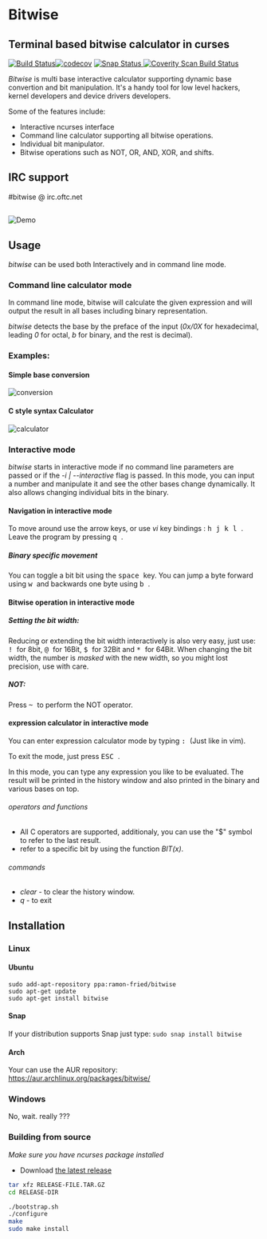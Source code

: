 # Bitwise
## Terminal based bitwise calculator in curses
[![Build Status](https://travis-ci.org/mellowcandle/bitwise.svg?branch=master)](https://travis-ci.org/mellowcandle/bitwise)[![codecov](https://codecov.io/gh/mellowcandle/bitwise/branch/master/graph/badge.svg)](https://codecov.io/gh/mellowcandle/bitwise)
[![Snap Status](https://build.snapcraft.io/badge/mellowcandle/bitwise.svg)](https://build.snapcraft.io/user/mellowcandle/bitwise)<a href="https://scan.coverity.com/projects/mellowcandle-bitwise">
  <img alt="Coverity Scan Build Status"
       src="https://img.shields.io/coverity/scan/18170.svg"/>
</a>

_Bitwise_ is multi base interactive calculator supporting dynamic base convertion and bit manipulation.
It's a handy tool for low level hackers, kernel developers and device drivers developers.

Some of the features include:
* Interactive ncurses interface
* Command line calculator supporting all bitwise operations.
* Individual bit manipulator.
* Bitwise operations such as NOT, OR, AND, XOR, and shifts.

## IRC support
#bitwise @ irc.oftc.net

##

![Demo](https://github.com/mellowcandle/bitwise/raw/master/resources/bitwise.gif "Bitwise demo2")

## Usage
_bitwise_ can be used both Interactively and in command line mode.

### Command line calculator mode
In command line mode, bitwise will calculate the given expression and will output the result in all bases including binary representation.

_bitwise_ detects the base by the preface of the input (_0x/0X_ for hexadecimal, leading _0_ for octal, _b_ for binary, and the rest is decimal).

### Examples:


#### Simple base conversion

![conversion](https://github.com/mellowcandle/bitwise/raw/master/resources/cmdline.png "Bitwise conversion")


#### C style syntax Calculator

![calculator](https://github.com/mellowcandle/bitwise/raw/master/resources/conversion.png "Bitwise calculator")

### Interactive mode
_bitwise_ starts in interactive mode if no command line parameters are passed or if the _-i | --interactive_ flag is passed.
In this mode, you can input a number and manipulate it and see the other bases change dynamically.
It also allows changing individual bits in the binary.

#### Navigation in interactive mode
To move around use the arrow keys, or use _vi_ key bindings : <kbd> h </kbd> <kbd> j </kbd> <kbd> k </kbd> <kbd> l </kbd>.
Leave the program by pressing <kbd> q </kbd>.

##### Binary specific movement
You can toggle a bit bit using the <kbd> space </kbd> key.
You can jump a byte forward using <kbd> w </kbd> and backwards one byte using <kbd> b </kbd>. 

#### Bitwise operation in interactive mode

##### Setting the bit width:

Reducing or extending the bit width interactively is also very easy, just use:
<kbd> ! </kbd> for 8bit, <kbd> @ </kbd>  for 16Bit, <kbd> $ </kbd> for 32Bit and <kbd> * </kbd> for 64Bit.
When changing the bit width, the number is *masked* with the new width, so you might lost precision, use with care.

##### NOT:

Press <kbd> ~ </kbd> to perform the NOT operator.

#### expression calculator in interactive mode

You can enter expression calculator mode by typing <kbd> : </kbd> (Just like in vim).

To exit the mode, just press <kbd> ESC </kbd>.

In this mode, you can type any expression you like to be evaluated.
The result will be printed in the history window and also printed in the binary and various bases on top.

###### operators and functions
* All C operators are supported, additionaly, you can use the "$" symbol to refer to the last result.
* refer to a specific bit by using the function _BIT(x)_.

###### commands
* _clear_ - to clear the history window.
* _q_ - to exit

## Installation

### Linux
#### Ubuntu
```
sudo add-apt-repository ppa:ramon-fried/bitwise
sudo apt-get update
sudo apt-get install bitwise
```
#### Snap
If your distribution supports Snap just type:
`
sudo snap install bitwise
`
#### Arch
Your can use the AUR repository: https://aur.archlinux.org/packages/bitwise/

### Windows
No, wait. really ???

### Building from source
*Make sure you have ncurses package installed*

- Download [the latest release](https://github.com/mellowcandle/bitwise/releases/latest)

```sh
tar xfz RELEASE-FILE.TAR.GZ
cd RELEASE-DIR

./bootstrap.sh
./configure
make
sudo make install
```
